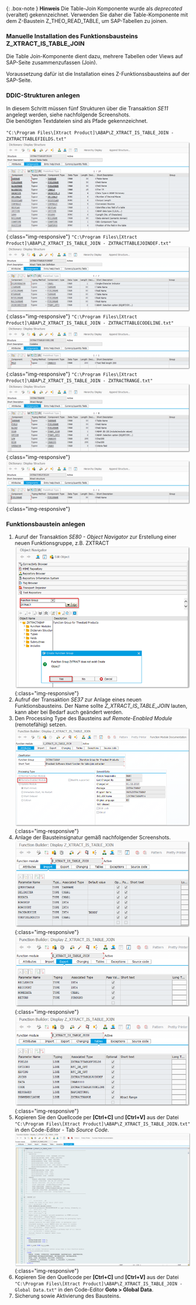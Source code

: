 {: .box-note }
**Hinweis** Die Table-Join Komponente wurde als *deprecated* (veraltet) gekennzeichnet. Verwenden Sie daher die Table-Komponente mit dem Z-Baustein Z_THEO_READ_TABLE, um SAP-Tabellen zu joinen.

### Manuelle Installation des Funktionsbausteins Z_XTRACT_IS_TABLE_JOIN

Die Table Join-Komponente dient dazu, mehrere Tabellen oder Views auf SAP-Seite zusammenzufassen (Join).  

Voraussetzung dafür ist die Installation eines Z-Funktionssbausteins auf der SAP-Seite.

### DDIC-Strukturen anlegen

In diesem Schritt müssen fünf Strukturen über die Transaktion *SE11* angelegt werden, siehe nachfolgende Screenshots. <br>
Die benötigten Textdateien sind als Pfade gekennzeichnet.

`"C:\Program Files\[Xtract Product]\ABAP\Z_XTRACT_IS_TABLE_JOIN - ZXTRACTTABLEFIELDS.txt"`
![Z_XTRACT_TABLE_JOIN_01](/img/content/table_join_structure1.png){:class="img-responsive"}
`"C:\Program Files\[Xtract Product]\ABAP\Z_XTRACT_IS_TABLE_JOIN - ZXTRACTTABLEJOINDEF.txt"`
![Z_XTRACT_TABLE_JOIN_02](/img/content/table_join_structure2.png){:class="img-responsive"}
`"C:\Program Files\[Xtract Product]\ABAP\Z_XTRACT_IS_TABLE_JOIN - ZXTRACTTABLECODELINE.txt"`
![Z_XTRACT_TABLE_JOIN_03](/img/content/table_join_structure3.png){:class="img-responsive"}
`"C:\Program Files\[Xtract Product]\ABAP\Z_XTRACT_IS_TABLE_JOIN - ZXTRACTRANGE.txt"`
![Z_XTRACT_TABLE_JOIN_04](/img/content/table_join_structure4.png){:class="img-responsive"}
![Z_XTRACT_TABLE_JOIN_05](/img/content/table_join_structure5.png){:class="img-responsive"}

### Funktionsbaustein anlegen

1. Auruf der Transaktion *SE80 - Object Navigator* zur Erstellung einer neuen Funktionsgruppe, z.B. ZXTRACT
![Create_new_function_group](/img/content/create_function_group.png){:class="img-responsive"}
2. Aufruf der Transaktion *SE37* zur Anlage eines neuen Funktionsbausteins. Der Name sollte *Z_XTRACT_IS_TABLE_JOIN* lauten, kann aber bei Bedarf auch geändert werden. 
3. Den Processing Type des Bausteins auf *Remote-Enabled Module* (remotefähig) setzen. 
![Table-Join_function_attributes](/img/content/table-join_attributes.png){:class="img-responsive"}
4. Anlage der Bausteinsignatur gemäß nachfolgender Screenshots.
![Table-Join_function_import](/img/content/table-join_import.png){:class="img-responsive"}
![Table-Join_function_export](/img/content/table-join_export.png){:class="img-responsive"}
![Table-Join_function_tables](/img/content/table-join_tables.png){:class="img-responsive"}
5. Kopieren Sie den Quellcode per **[Ctrl+C]** und **[Ctrl+V]** aus der Datei `"C:\Program Files\[Xtract Product]\ABAP\Z_XTRACT_IS_TABLE_JOIN.txt"` in den Code-Editor - Tab *Source Code*.
![Table-Join_function_source](/img/content/table-join_source.png){:class="img-responsive"}
6. Kopieren Sie den Quellcode per **[Ctrl+C]** und **[Ctrl+V]** aus der Datei `"C:\Program Files\[Xtract Product]\ABAP\Z_XTRACT_IS_TABLE_JOIN - Global Data.txt"` in den Code-Editor **Goto > Global Data**.
7. Sicherung sowie Aktivierung des Bausteins.

